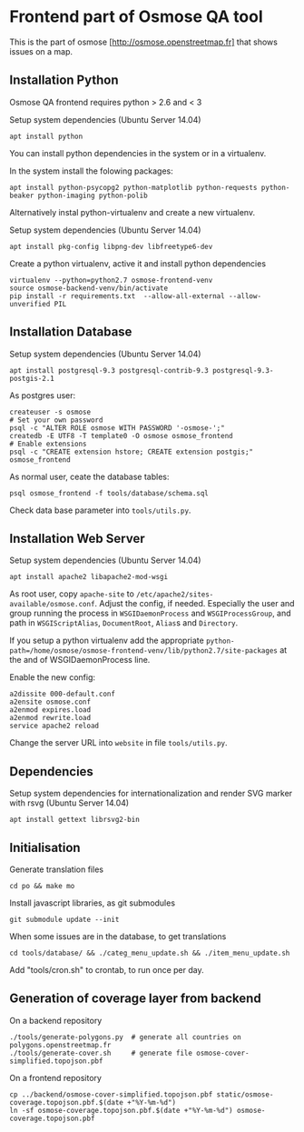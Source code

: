 Frontend part of Osmose QA tool
===============================

This is the part of osmose [http://osmose.openstreetmap.fr] that shows issues
on a map.


Installation Python
-------------------

Osmose QA frontend requires python > 2.6 and < 3

Setup system dependencies (Ubuntu Server 14.04)
```
apt install python
```

You can install python dependencies in the system or in a virtualenv.

In the system install the folowing packages:
```
apt install python-psycopg2 python-matplotlib python-requests python-beaker python-imaging python-polib
```

Alternatively instal python-virtualenv and create a new virtualenv.

Setup system dependencies (Ubuntu Server 14.04)
```
apt install pkg-config libpng-dev libfreetype6-dev
```

Create a python virtualenv, active it and install python dependencies
```
virtualenv --python=python2.7 osmose-frontend-venv
source osmose-backend-venv/bin/activate
pip install -r requirements.txt  --allow-all-external --allow-unverified PIL
```


Installation Database
---------------------

Setup system dependencies (Ubuntu Server 14.04)
```
apt install postgresql-9.3 postgresql-contrib-9.3 postgresql-9.3-postgis-2.1
```

As postgres user:
```
createuser -s osmose
# Set your own password
psql -c "ALTER ROLE osmose WITH PASSWORD '-osmose-';"
createdb -E UTF8 -T template0 -O osmose osmose_frontend
# Enable extensions
psql -c "CREATE extension hstore; CREATE extension postgis;" osmose_frontend
```

As normal user, ceate the database tables:
```
psql osmose_frontend -f tools/database/schema.sql
```

Check data base parameter into `tools/utils.py`.


Installation Web Server
-----------------------

Setup system dependencies (Ubuntu Server 14.04)
```
apt install apache2 libapache2-mod-wsgi
```

As root user, copy `apache-site` to `/etc/apache2/sites-available/osmose.conf`.
Adjust the config, if needed. Especially the user and group running the process in
`WSGIDaemonProcess` and `WSGIProcessGroup`, and path in `WSGIScriptAlias`,
`DocumentRoot`, `Alias`s and `Directory`.

If you setup a python virtualenv add the appropriate `python-path=/home/osmose/osmose-frontend-venv/lib/python2.7/site-packages`
at the and of WSGIDaemonProcess line.

Enable the new config:
```
a2dissite 000-default.conf
a2ensite osmose.conf
a2enmod expires.load
a2enmod rewrite.load
service apache2 reload
```

Change the server URL into `website` in file `tools/utils.py`.

Dependencies
------------

Setup system dependencies for internationalization and render SVG marker with rsvg (Ubuntu Server 14.04)
```
apt install gettext librsvg2-bin
```


Initialisation
--------------

Generate translation files
```
cd po && make mo
```

Install javascript libraries, as git submodules
```
git submodule update --init
```

When some issues are in the database, to get translations
```
cd tools/database/ && ./categ_menu_update.sh && ./item_menu_update.sh
```

Add "tools/cron.sh" to crontab, to run once per day.


Generation of coverage layer from backend
-----------------------------------------

On a backend repository
```
./tools/generate-polygons.py  # generate all countries on polygons.openstreetmap.fr
./tools/generate-cover.sh     # generate file osmose-cover-simplified.topojson.pbf
```

On a frontend repository
```
cp ../backend/osmose-cover-simplified.topojson.pbf static/osmose-coverage.topojson.pbf.$(date +"%Y-%m-%d")
ln -sf osmose-coverage.topojson.pbf.$(date +"%Y-%m-%d") osmose-coverage.topojson.pbf
```

